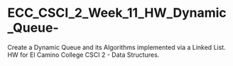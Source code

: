 # ECC_CSCI_2_Week_11_HW_Dynamic_Queue-
Create a Dynamic Queue and its Algorithms implemented via a Linked List. HW for El Camino College CSCI 2 - Data Structures.
